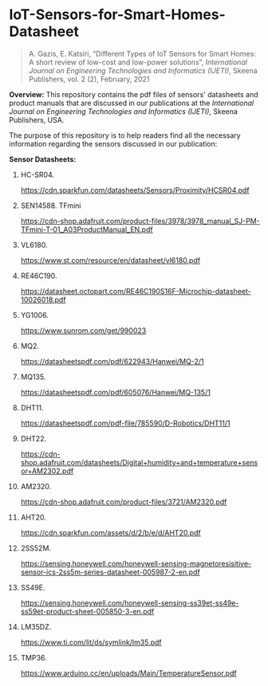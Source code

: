 # IoT-Sensors-for-Smart-Homes-Datasheet

>A. Gazis, E. Katsiri, “Different Types of IoT Sensors for Smart Homes: A short review of low-cost and low-power solutions”, _International Journal on Engineering Technologies and Informatics (IJETI)_, Skeena Publishers, vol. 2 (2), February, 2021


**Overview:** This repository contains the pdf files of sensors' datasheets and product manuals that are discussed in our publications at the _International Journal on Engineering Technologies and Informatics (IJETI)_, Skeena Publishers, USA.

The purpose of this repository is to help readers find all the necessary information regarding the sensors discussed in our publication:

 
 **Sensor Datasheets:** 
1.	HC-SR04. 

    https://cdn.sparkfun.com/datasheets/Sensors/Proximity/HCSR04.pdf

2.	SEN14588. TFmini


    https://cdn-shop.adafruit.com/product-files/3978/3978_manual_SJ-PM-TFmini-T-01_A03ProductManual_EN.pdf

3.	VL6180.


    https://www.st.com/resource/en/datasheet/vl6180.pdf

4.	RE46C190. 


    https://datasheet.octopart.com/RE46C190S16F-Microchip-datasheet-10026018.pdf

5.	YG1006. 


    https://www.sunrom.com/get/990023

6.	MQ2. 


    https://datasheetspdf.com/pdf/622943/Hanwei/MQ-2/1

7.	MQ135.


    https://datasheetspdf.com/pdf/605076/Hanwei/MQ-135/1
 
8.	DHT11. 


    https://datasheetspdf.com/pdf-file/785590/D-Robotics/DHT11/1

9.	DHT22. 


    https://cdn-shop.adafruit.com/datasheets/Digital+humidity+and+temperature+sensor+AM2302.pdf 

10.	AM2320. 


    https://cdn-shop.adafruit.com/product-files/3721/AM2320.pdf

11.	AHT20. 


    https://cdn.sparkfun.com/assets/d/2/b/e/d/AHT20.pdf

12.	2SS52M. 


    https://sensing.honeywell.com/honeywell-sensing-magnetoresisitive-sensor-ics-2ss5m-series-datasheet-005987-2-en.pdf

13.	SS49E.


    https://sensing.honeywell.com/honeywell-sensing-ss39et-ss49e-ss59et-product-sheet-005850-3-en.pdf
 
14.	LM35DZ. 


    https://www.ti.com/lit/ds/symlink/lm35.pdf 

15.	TMP36. 


    https://www.arduino.cc/en/uploads/Main/TemperatureSensor.pdf 
